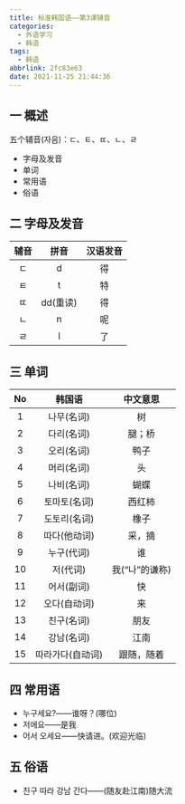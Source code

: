 ```yaml
---
title: 标准韩国语——第3课辅音
categories:
  - 外语学习
  - 韩语
tags:
  - 韩语
abbrlink: 2fc83e63
date: 2021-11-25 21:44:36
---
```

## 一 概述

五个辅音(자음)：ㄷ、ㅌ、ㄸ、ㄴ、ㄹ

* 字母及发音
* 单词
* 常用语
* 俗语

<!--more-->

## 二 字母及发音

| 辅音 |   拼音   | 汉语发音 |
| :--: | :------: | :------: |
|  ㄷ  |    d     |    得    |
|  ㅌ  |    t     |    特    |
|  ㄸ  | dd(重读) |    得    |
|  ㄴ  |    n     |    呢    |
|  ㄹ  |    l     |    了    |

## 三 单词

|  No  |      韩国语      |    中文意思    |
| :--: | :--------------: | :------------: |
|  1   |    나무(名词)    |       树       |
|  2   |    다리(名词)    |     腿；桥     |
|  3   |    오리(名词)    |      鸭子      |
|  4   |    머리(名词)    |       头       |
|  5   |    나비(名词)    |      蝴蝶      |
|  6   |   토마토(名词)   |     西红柿     |
|  7   |   도토리(名词)   |      橡子      |
|  8   |   따다(他动词)   |     采，摘     |
|  9   |    누구(代词)    |       谁       |
|  10  |     저(代词)     | 我(“나”的谦称) |
|  11  |    어서(副词)    |       快       |
|  12  |   오다(自动词)   |       来       |
|  13  |    친구(名词)    |      朋友      |
|  14  |    강남(名词)    |      江南      |
|  15  | 따라가다(自动词) |   跟随，随着   |

## 四 常用语

* 누구세요?——谁呀？(哪位)
* 저에요——是我
* 어서 오세요——快请进。(欢迎光临)

## 五 俗语

* 친구 따라 강남 간다——(随友赴江南)随大流